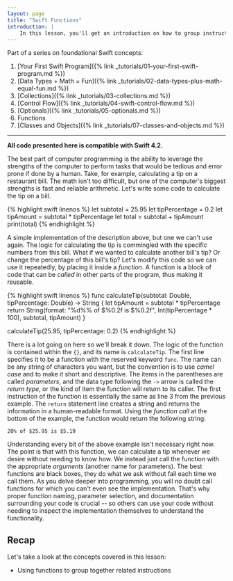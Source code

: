 ```yaml
---
layout: page
title: "Swift Functions"
introduction: |
    In this lesson, you'll get an introduction on how to group instructions into logical units (functions) and then execute these groups on demand.
---
```


Part of a series on foundational Swift concepts:

1. [Your First Swift Program]({% link _tutorials/01-your-first-swift-program.md %})
2. [Data Types + Math = Fun]({% link _tutorials/02-data-types-plus-math-equal-fun.md %})
3. [Collections]({% link _tutorials/03-collections.md %})
4. [Control Flow]({% link _tutorials/04-swift-control-flow.md %})
5. [Optionals]({% link _tutorials/05-optionals.md %})
6. Functions
7. [Classes and Objects]({% link _tutorials/07-classes-and-objects.md %})

---

__All code presented here is compatible with Swift 4.2.__

The best part of computer programming is the ability to leverage the strengths of the computer to perform tasks that would be tedious and error prone if done by a human. Take, for example, calculating a tip on a restaurant bill. The math isn't too difficult, but one of the computer's biggest strengths is fast and reliable arithmetic. Let's write some code to calculate the tip on a bill.

{% highlight swift linenos %}
let subtotal = 25.95
let tipPercentage = 0.2 
let tipAmount = subtotal * tipPercentage
let total = subtotal + tipAmount
print(total)
{% endhighlight %}

A simple implementation of the description above, but one we can't use again. The logic for calculating the tip is commingled with the specific numbers from this bill. What if we wanted to calculate another bill's tip? Or change the percentage of this bill's tip? Let's modify this code so we can use it repeatedly, by placing it inside a *function*. A function is a block of code that can be *called* in other parts of the program, thus making it reusable.

{% highlight swift linenos %}
func calculateTip(subtotal: Double, tipPercentage: Double) -> String
{
  let tipAmount = subtotal * tipPercentage
  return String(format: "%d%% of $%0.2f is $%0.2f", Int(tipPercentage * 100), subtotal, tipAmount)
}

calculateTip(25.95, tipPercentage: 0.2)
{% endhighlight %}

There is a lot going on here so we'll break it down. The logic of the function is contained within the `{}`, and its name is `calculateTip`. The first line specifies it to be a function with the reserved keyword `func`. The name can be any string of characters you want, but the convention is to use *camel case* and to make it short and descriptive. The items in the parentheses are called *parameters*, and the data type following the `->` arrow is called the *return type*, or the kind of item the function will return to its caller. The first instruction of the function is essentially the same as line 3 from the previous example. The `return` statement line creates a string and returns the information in a human-readable format. Using the *function call* at the bottom of the example, the function would return the following string:

```
20% of $25.95 is $5.19
```

Understanding every bit of the above example isn't necessary right now. The point is that with this function, we can calculate a tip whenever we desire without needing to know how. We instead just call the function with the appropriate *arguments* (another name for parameters). The best functions are black boxes, they do what we ask without fail each time we call them. As you delve deeper into programming, you will no doubt call functions for which you can't even see the implementation. That's why proper function naming, parameter selection, and documentation surrounding your code is crucial -- so others can use your code without needing to inspect the implementation themselves to understand the functionality.

## Recap

Let's take a look at the concepts covered in this lesson:

* Using functions to group together related instructions